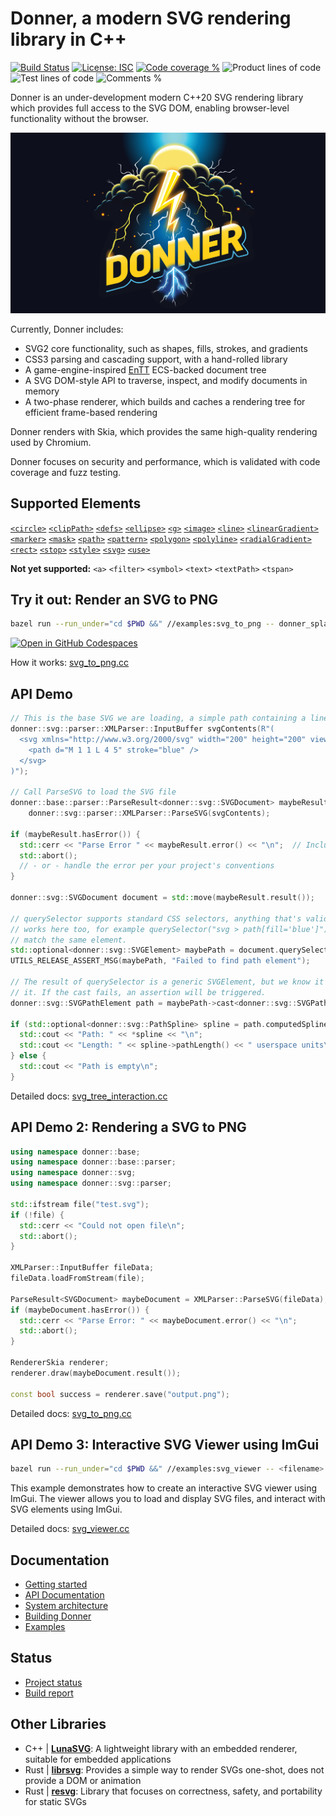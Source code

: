 # Donner, a modern SVG rendering library in C++

[![Build Status](https://github.com/jwmcglynn/donner/actions/workflows/main.yml/badge.svg)](https://github.com/jwmcglynn/donner/actions/workflows/main.yml) [![License: ISC](https://img.shields.io/badge/License-ISC-blue.svg)](https://opensource.org/licenses/ISC) [![Code coverage %](https://codecov.io/gh/jwmcglynn/donner/branch/main/graph/badge.svg?token=Z3YJZNKGU0)](https://codecov.io/gh/jwmcglynn/donner) ![Product lines of code](https://gist.githubusercontent.com/jwmcglynn/91f7f490a72af9c06506c8176729d218/raw/loc.svg) ![Test lines of code](https://gist.githubusercontent.com/jwmcglynn/91f7f490a72af9c06506c8176729d218/raw/loc-tests.svg)
![Comments %](https://gist.githubusercontent.com/jwmcglynn/91f7f490a72af9c06506c8176729d218/raw/comments.svg)

Donner is an under-development modern C++20 SVG rendering library which provides full access to the SVG DOM, enabling browser-level functionality without the browser.

![Donner splash image](donner_splash.svg)

Currently, Donner includes:

- SVG2 core functionality, such as shapes, fills, strokes, and gradients
- CSS3 parsing and cascading support, with a hand-rolled library
- A game-engine-inspired [EnTT](https://github.com/skypjack/entt) ECS-backed document tree
- A SVG DOM-style API to traverse, inspect, and modify documents in memory
- A two-phase renderer, which builds and caches a rendering tree for efficient frame-based rendering

Donner renders with Skia, which provides the same high-quality rendering used by Chromium.

Donner focuses on security and performance, which is validated with code coverage and fuzz testing.

## Supported Elements

[`<circle>`](https://jwmcglynn.github.io/donner/group__elements__basic__shapes.html#xml_circle) [`<clipPath>`](https://jwmcglynn.github.io/donner/group__elements__structural.html#xml_clipPath) [`<defs>`](https://jwmcglynn.github.io/donner/group__elements__structural.html#xml_defs) [`<ellipse>`](https://jwmcglynn.github.io/donner/group__elements__basic__shapes.html#xml_ellipse) [`<g>`](https://jwmcglynn.github.io/donner/group__elements__structural.html#xml_g) [`<image>`](https://jwmcglynn.github.io/donner/group__xml__image.html) [`<line>`](https://jwmcglynn.github.io/donner/group__elements__basic__shapes.html#xml_line) [`<linearGradient>`](https://jwmcglynn.github.io/donner/group__elements__paint__servers.html#xml_linearGradient) [`<marker>`](https://jwmcglynn.github.io/donner/group__xml__marker.html) [`<mask>`](https://jwmcglynn.github.io/donner/group__xml__mask.html) [`<path>`](https://jwmcglynn.github.io/donner/group__elements__basic__shapes.html#xml_path) [`<pattern>`](https://jwmcglynn.github.io/donner/group__elements__paint__servers.html#xml_pattern) [`<polygon>`](https://jwmcglynn.github.io/donner/group__elements__basic__shapes.html#xml_polygon) [`<polyline>`](https://jwmcglynn.github.io/donner/group__elements__basic__shapes.html#xml_polyline) [`<radialGradient>`](https://jwmcglynn.github.io/donner/group__elements__paint__servers.html#xml_radialGradient) [`<rect>`](https://jwmcglynn.github.io/donner/group__elements__basic__shapes.html#xml_rect) [`<stop>`](https://jwmcglynn.github.io/donner/group__elements__paint__servers.html#xml_stop) [`<style>`](https://jwmcglynn.github.io/donner/group__xml__style.html) [`<svg>`](https://jwmcglynn.github.io/donner/group__elements__structural.html#xml_svg) [`<use>`](https://jwmcglynn.github.io/donner/group__elements__structural.html#xml_use)

**Not yet supported:** `<a>` `<filter>` `<symbol>` `<text>` `<textPath>` `<tspan>`

## Try it out: Render an SVG to PNG

```sh
bazel run --run_under="cd $PWD &&" //examples:svg_to_png -- donner_splash.svg
```

[![Open in GitHub Codespaces](https://github.com/codespaces/badge.svg)](https://codespaces.new/jwmcglynn/donner)

How it works: [svg_to_png.cc](https://jwmcglynn.github.io/donner/svg_to_png_8cc-example.html)

## API Demo

```cpp
// This is the base SVG we are loading, a simple path containing a line
donner::svg::parser::XMLParser::InputBuffer svgContents(R"(
  <svg xmlns="http://www.w3.org/2000/svg" width="200" height="200" viewBox="0 0 10 10">
    <path d="M 1 1 L 4 5" stroke="blue" />
  </svg>
)");

// Call ParseSVG to load the SVG file
donner::base::parser::ParseResult<donner::svg::SVGDocument> maybeResult =
    donner::svg::parser::XMLParser::ParseSVG(svgContents);

if (maybeResult.hasError()) {
  std::cerr << "Parse Error " << maybeResult.error() << "\n";  // Includes line:column and reason
  std::abort();
  // - or - handle the error per your project's conventions
}

donner::svg::SVGDocument document = std::move(maybeResult.result());

// querySelector supports standard CSS selectors, anything that's valid when defining a CSS rule
// works here too, for example querySelector("svg > path[fill='blue']") is also valid and will
// match the same element.
std::optional<donner::svg::SVGElement> maybePath = document.querySelector("path");
UTILS_RELEASE_ASSERT_MSG(maybePath, "Failed to find path element");

// The result of querySelector is a generic SVGElement, but we know it's a path, so we can cast
// it. If the cast fails, an assertion will be triggered.
donner::svg::SVGPathElement path = maybePath->cast<donner::svg::SVGPathElement>();

if (std::optional<donner::svg::PathSpline> spline = path.computedSpline()) {
  std::cout << "Path: " << *spline << "\n";
  std::cout << "Length: " << spline->pathLength() << " userspace units\n";
} else {
  std::cout << "Path is empty\n";
}
```

Detailed docs: [svg_tree_interaction.cc](https://jwmcglynn.github.io/donner/svg_tree_interaction_8cc-example.html)

## API Demo 2: Rendering a SVG to PNG

```cpp
using namespace donner::base;
using namespace donner::base::parser;
using namespace donner::svg;
using namespace donner::svg::parser;

std::ifstream file("test.svg");
if (!file) {
  std::cerr << "Could not open file\n";
  std::abort();
}

XMLParser::InputBuffer fileData;
fileData.loadFromStream(file);

ParseResult<SVGDocument> maybeDocument = XMLParser::ParseSVG(fileData);
if (maybeDocument.hasError()) {
  std::cerr << "Parse Error: " << maybeDocument.error() << "\n";
  std::abort();
}

RendererSkia renderer;
renderer.draw(maybeDocument.result());

const bool success = renderer.save("output.png");
```

Detailed docs: [svg_to_png.cc](https://jwmcglynn.github.io/donner/svg_to_png_8cc-example.html)

## API Demo 3: Interactive SVG Viewer using ImGui

```sh
bazel run --run_under="cd $PWD &&" //examples:svg_viewer -- <filename>
```

This example demonstrates how to create an interactive SVG viewer using ImGui. The viewer allows you to load and display SVG files, and interact with SVG elements using ImGui.

Detailed docs: [svg_viewer.cc](https://jwmcglynn.github.io/donner/svg_viewer_8cc-example.html)

## Documentation

- [Getting started](https://jwmcglynn.github.io/donner/GettingStarted.html)
- [API Documentation](https://jwmcglynn.github.io/donner/DonnerAPI.html)
- [System architecture](https://jwmcglynn.github.io/donner/SystemArchitecture.html)
- [Building Donner](https://jwmcglynn.github.io/donner/BuildingDonner.html)
- [Examples](https://jwmcglynn.github.io/donner/examples.html)

## Status

- [Project status](https://github.com/jwmcglynn/donner/issues/149)
- [Build report](docs/build_report.md)

## Other Libraries

- C++ | **[LunaSVG](https://github.com/sammycage/lunasvg)**: A lightweight library with an embedded renderer, suitable for embedded applications
- Rust | **[librsvg](https://gitlab.gnome.org/GNOME/librsvg)**: Provides a simple way to render SVGs one-shot, does not provide a DOM or animation
- Rust | **[resvg](https://github.com/RazrFalcon/resvg)**: Library that focuses on correctness, safety, and portability for static SVGs
